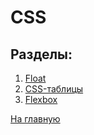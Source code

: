 # CSS

## Разделы:

1. [Float](https://github.com/Holiden/Library/blob/master/Pages/CSS/Float.md)
2. [CSS-таблицы](https://github.com/Holiden/Library/blob/master/Pages/CSS/CSS-table.md)
3. [Flexbox](https://github.com/Holiden/Library/blob/master/Pages/CSS/Flexbox.md)


[На главную](https://github.com/Holiden/Library/blob/master/README.md)